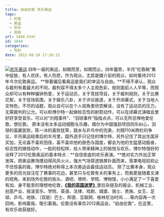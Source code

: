```yaml
---
title: 自由伦敦 欢乐奥运
tags:
  - 伦敦
  - 奥运
  - 欢乐
  - 自由
url: 1844.html
id: 1844
categories:
  - 写到
date: 2012-08-28 17:26:13
---
```


[![](http://photo.guolaijie.com/rooufer/uploads/2012/08/欢乐奥运.jpg "欢乐奥运")](http://photo.guolaijie.com/rooufer/uploads/2012/08/欢乐奥运.jpg) 四年一届的奥运，如期而至，如期而止。四年蓄势，半月“伦敦碗”集中绽放，有人欢庆，有人伤悲，作为观众，尤其是媒介前的观众，如何看待2012年今次伦敦奥运。 **带着偏见看奥运是我们的幸运与自由。**不得不承认，观众与裁判有着最大的不同，裁判容不得太多个人主观色彩，规则面前人人平等，而观众却可以有种种偏钟热爱，关于运动员，关于竞技项目，关于裁判规则，关于比赛花絮，关于现场氛围，关于娱乐八卦，关于评论报道，关于开闭幕式，关于当地人文特色，不尽的话题，观众自可以在个人视角里欣赏解读，没有了运动员的压力，无需裁判的公允，可以和博尔特一起做标志性的射箭动作，可以在闭幕式演唱会里好好享受音乐，可以对“刘翔事件”、“羽球事件”指指点点，可以无所忌惮地爱伦敦，恨伦敦。 原本没有太多运动细胞与乐趣，偶尔为中国强劲项目同乐纠心，羽球的虽赢犹败，陈一冰的虽败犹荣，跳水与乒乓中的完美，刘翔110米跨栏的争议，半月奥运结束后的半月里，国外选手只记住的博尔特，另外记住了其出生国牙买加，无论喜不喜欢田径，喜不喜欢他的肤色与国度，都会为他的生猛感动振奋，标志性的搞怪动作，一脸的轻松样，给人带来精神上的愉悦与欢乐，博尔特很好的诠释了2012伦敦奥运的基本特点：**自信垫底的欢乐表演。**绝对实力外加正常发挥，把奥运赛场搅动得风风火火，强大气场穿透银屏扑面而来，笼罩电视前抑止不住惊喜的我，博尔特绝对称得上本次奥运会最佳运动员。 除了比赛本身，观众更多的目光投注在了赛事的花边，甚至只与伦敦有关的事务上，而我更是随着文涛的视角，来到场外伦敦的街头、酒吧、塔桥、学院、博物馆，小小满足了一下喜爱有加、身不能至的理想地伦敦，[**《我的英国迷梦》**](http://rooufer.cn/?p=1095#comment-379 "我的英国迷梦")里拉杂提及的报业、机械工业、创意产业、摇滚音乐、学院、英语、法律、戏剧、城堡、骑士、贵族、女王、足球、乒乓、地铁、（双层）巴士、邦德、互联网、格林尼治时间……等内容再一次回响，影响着我、吸引着我。伦敦没有辜负2012奥运会，“自由伦敦”，在这里，有欢乐收获就好。